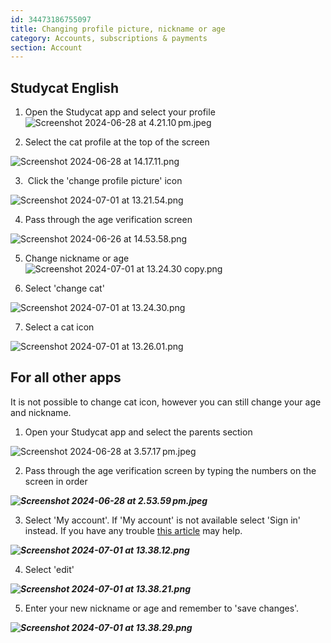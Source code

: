 ```yaml
---
id: 34473186755097
title: Changing profile picture, nickname or age
category: Accounts, subscriptions & payments
section: Account
---
```

Studycat English
----------------

1. Open the Studycat app and select your profile![Screenshot 2024-06-28 at 4.21.10 pm.jpeg](https://help.studycat.com/hc/article_attachments/34473186682009)

2. Select the cat profile at the top of the screen

![Screenshot 2024-06-28 at 14.17.11.png](https://help.studycat.com/hc/article_attachments/34473186684953)

3.  Click the 'change profile picture' icon

![Screenshot 2024-07-01 at 13.21.54.png](https://help.studycat.com/hc/article_attachments/34473186707865)

4. Pass through the age verification screen

![Screenshot 2024-06-26 at 14.53.58.png](https://help.studycat.com/hc/article_attachments/34473186715801)

5. Change nickname or age![Screenshot 2024-07-01 at 13.24.30 copy.png](https://help.studycat.com/hc/article_attachments/34473186721561)

6. Select 'change cat'

![Screenshot 2024-07-01 at 13.24.30.png](https://help.studycat.com/hc/article_attachments/34473186726041)

7. Select a cat icon

![Screenshot 2024-07-01 at 13.26.01.png](https://help.studycat.com/hc/article_attachments/34473149798937)

For all other apps
------------------

It is not possible to change cat icon, however you can still change your age and nickname.

1. Open your Studycat app and select the parents section

![Screenshot 2024-06-28 at 3.57.17 pm.jpeg](https://help.studycat.com/hc/article_attachments/34473149804697)

2. Pass through the age verification screen by typing the numbers on the screen in order

***![Screenshot 2024-06-28 at 2.53.59 pm.jpeg](https://help.studycat.com/hc/article_attachments/34473149807641)***

3. Select 'My account'. If 'My account' is not available select 'Sign in' instead. If you have any trouble [this article](https://help.studycat.com/hc/en-us/articles/360051281554-Access-your-free-trial-or-subscription) may help.

***![Screenshot 2024-07-01 at 13.38.12.png](https://help.studycat.com/hc/article_attachments/34473149811993)***

4. Select 'edit'

***![Screenshot 2024-07-01 at 13.38.21.png](https://help.studycat.com/hc/article_attachments/34473186746521)***

5. Enter your new nickname or age and remember to 'save changes'.

***![Screenshot 2024-07-01 at 13.38.29.png](https://help.studycat.com/hc/article_attachments/34473149816729)***